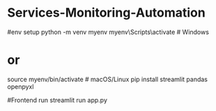 # Services-Monitoring-Automation
#env setup
python -m venv myenv
myenv\Scripts\activate  # Windows
# or
source myenv/bin/activate  # macOS/Linux
pip install streamlit pandas openpyxl

#Frontend run
streamlit run app.py
